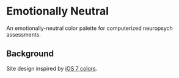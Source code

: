 # Emotionally Neutral

An emotionally-neutral color palette for computerized neuropsych assessments.

## Background

Site design inspired by [iOS 7 colors](http://ios7colors.com).